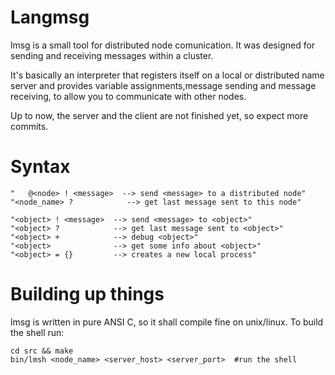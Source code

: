 Langmsg
===========

lmsg is a small tool for 
distributed node comunication.
It was designed for sending and receiving
messages within a cluster.

It's basically an interpreter that 
registers itself on a local or distributed name server
and provides variable assignments,message sending 
and message receiving, to allow you to
communicate with other nodes.

Up to now, the server and the client
are not finished yet, so expect 
more commits.


Syntax
=============
    "   @<node> ! <message>  --> send <message> to a distributed node"
    "<node_name> ?            --> get last message sent to this node"

    "<object> ! <message>  --> send <message> to <object>"
    "<object> ?            --> get last message sent to <object>"
    "<object> +            --> debug <object>"
    "<object>              --> get some info about <object>"
    "<object> = {}         --> creates a new local process"


Building up things
===============
lmsg is written in pure ANSI C, so
it shall compile fine on unix/linux.
To build the shell run:

    cd src && make
    bin/lmsh <node_name> <server_host> <server_port>  #run the shell
